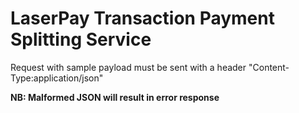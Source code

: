 # LaserPay Transaction Payment Splitting Service

Request with sample payload must be sent with a header "Content-Type:application/json" 

**NB: Malformed JSON will result in error response** 